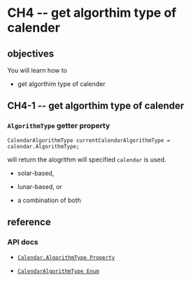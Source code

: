 # CH4 -- get algorthim type of calender
## objectives
You will learn how to

+ get algorthim type of calender

## CH4-1 -- get algorthim type of calender
### `AlgorithmType` getter property

```
CalendarAlgorithmType currentCalendarAlgorithmType = calendar.AlgorithmType;
```

will return the alogrithm will specified `calendar` is used.

+ solar-based, 

+ lunar-based, or 

+ a combination of both

## reference
### API docs
+ [`Calendar.AlgorithmType Property`](https://learn.microsoft.com/en-us/dotnet/api/system.globalization.calendar.algorithmtype?view=net-9.0)

+ [`CalendarAlgorithmType Enum`](https://learn.microsoft.com/en-us/dotnet/api/system.globalization.calendaralgorithmtype?view=net-9.0)

